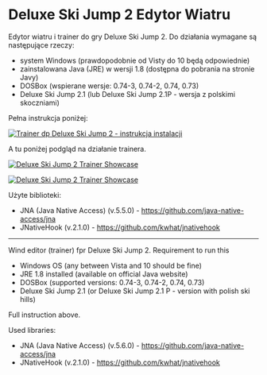 # Deluxe Ski Jump 2 Edytor Wiatru

Edytor wiatru i trainer do gry Deluxe Ski Jump 2.
Do działania wymagane są następujące rzeczy:
* system Windows (prawdopodobnie od Visty do 10 będą odpowiednie)
* zainstalowana Java (JRE) w wersji 1.8 (dostępna do pobrania na stronie Javy)
* DOSBox (wspierane wersje: 0.74-3, 0.74-2, 0.74, 0.73)
* Deluxe Ski Jump 2.1 (lub Deluxe Ski Jump 2.1P - wersja z polskimi skoczniami)

Pełna instrukcja poniżej:

[![Trainer dp Deluxe Ski Jump 2 - instrukcja instalacji](https://img.youtube.com/vi/wF5koO6oowk/0.jpg)](https://www.youtube.com/watch?v=wF5koO6oowk)

A tu poniżej podgląd na działanie trainera.

[![Deluxe Ski Jump 2 Trainer Showcase](https://img.youtube.com/vi/ttbO3dwh7tM/0.jpg)](https://www.youtube.com/watch?v=ttbO3dwh7tM)

[![Deluxe Ski Jump 2 Trainer Showcase](https://img.youtube.com/vi/BnmftD9JtF0/0.jpg)](https://www.youtube.com/watch?v=BnmftD9JtF0)

Użyte biblioteki:
* JNA (Java Native Access) (v.5.5.0) - https://github.com/java-native-access/jna
* JNativeHook (v.2.1.0) - https://github.com/kwhat/jnativehook
_____________________________________

Wind editor (trainer) fpr Deluxe Ski Jump 2.
Requirement to run this
* Windows OS (any between Vista and 10 should be fine)
* JRE 1.8 installed (available on official Java website)
* DOSBox (supported versions: 0.74-3, 0.74-2, 0.74, 0.73)
* Deluxe Ski Jump 2.1 (or Deluxe Ski Jump 2.1 P - version with polish ski hills)

Full instruction above.

Used libraries:
* JNA (Java Native Access) (v.5.6.0) - https://github.com/java-native-access/jna
* JNativeHook (v.2.1.0) - https://github.com/kwhat/jnativehook
